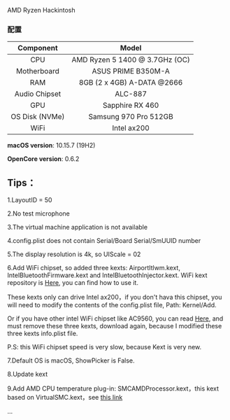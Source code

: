 AMD Ryzen Hackintosh 

### 配置

|   Component    |             Model              |
| :------------: | :----------------------------: |
|      CPU       | AMD Ryzen 5 1400 @ 3.7GHz (OC) |
|  Motherboard   |       ASUS PRIME B350M-A       |
|      RAM       |   8GB (2 x 4GB) A-DATA @2666   |
| Audio Chipset  |            ALC-887             |
|      GPU       |        Sapphire RX 460         |
| OS Disk (NVMe) |     Samsung 970 Pro 512GB      |
|      WiFi      |          Intel ax200           |

**macOS version**: 10.15.7 (19H2)

**OpenCore version**: 0.6.2

## Tips：

1.LayoutID = 50

2.No test microphone

3.The virtual machine application is not available

4.config.plist does not contain Serial/Board Serial/SmUUID number

5.The display resolution is 4k, so UIScale = 02

6.Add WiFi chipset, so added three kexts: AirportItlwm.kext, IntelBluetoothFirmware.kext and IntelBluetoothInjector.kext. WiFi kext repository is [Here](https://github.com/OpenIntelWireless/itlwm), you can find how to use it. 

These kexts only can drive Intel ax200，if you don't hava this chipset, you will need to modify the contents of the config.plist file, Path: Kernel/Add. 

Or if you have other intel WiFi chipset like AC9560, you can read [Here](https://docs.oiw.workers.dev/itlwm/), and must remove these three kexts, download again, because I modified these three kexts info.plist file.

P.S: this WiFi chipset speed is very slow, because Kext is  very new.

7.Default OS is macOS, ShowPicker is False.

8.Update kext  

9.Add AMD CPU temperature plug-in: SMCAMDProcessor.kext，this kext based on VirtualSMC.kext，see [this link](https://github.com/trulyspinach/SMCAMDProcessor)

...

